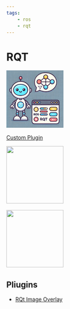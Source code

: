 ```yaml
---
tags:
    - ros
    - rqt
---
```


# RQT

<div class="grid-container">
    <div class="grid-item">
        <a href="custom_plugins">
            <img src="images/custom_rqt.png" width="150" height="150">
            <p>Custom Plugin</p>
        </a>
    </div>
    <div class="grid-item">
    <a href="rviz">
        <img src="images/rviz.png" width="150" height="150">
        <p></p>
        </a>
    </div>
    <div class="grid-item">
    <a href="plotjuggler">
        <img src="images/plotjuggler.png" width="150" height="150">
        <p></p>
        </a>
    </div>
    
</div>

## Pliugins
- [RQt Image Overlay](https://rqt-image-overlay.readthedocs.io/en/latest/)